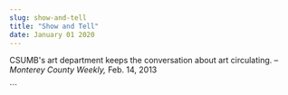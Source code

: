 ```yaml
---
slug: show-and-tell
title: "Show and Tell"
date: January 01 2020
---
```


 
<p>
  CSUMB's art department keeps the conversation about art circulating. –
  <em>Monterey County Weekly,</em> Feb. 14, 2013
</p>
```
